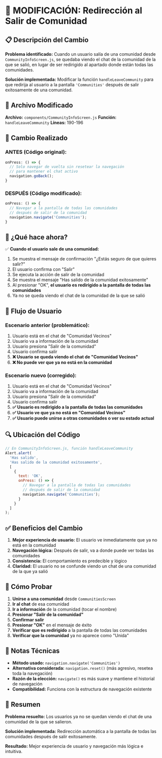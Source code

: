 # 🔄 MODIFICACIÓN: Redirección al Salir de Comunidad

## 📋 Descripción del Cambio

**Problema identificado:** Cuando un usuario salía de una comunidad desde `CommunityInfoScreen.js`, se quedaba viendo el chat de la comunidad de la que se salió, en lugar de ser redirigido al apartado donde están todas las comunidades.

**Solución implementada:** Modificar la función `handleLeaveCommunity` para que redirija al usuario a la pantalla `'Communities'` después de salir exitosamente de una comunidad.

## 🎯 Archivo Modificado

**Archivo:** `components/CommunityInfoScreen.js`
**Función:** `handleLeaveCommunity`
**Líneas:** 190-196

## 🔧 Cambio Realizado

### **ANTES (Código original):**
```javascript
onPress: () => {
  // Solo navegar de vuelta sin resetear la navegación
  // para mantener el chat activo
  navigation.goBack();
}
```

### **DESPUÉS (Código modificado):**
```javascript
onPress: () => {
  // Navegar a la pantalla de todas las comunidades
  // después de salir de la comunidad
  navigation.navigate('Communities');
}
```

## 🚀 ¿Qué hace ahora?

✅ **Cuando el usuario sale de una comunidad:**
1. Se muestra el mensaje de confirmación "¿Estás seguro de que quieres salir?"
2. El usuario confirma con "Salir"
3. Se ejecuta la acción de salir de la comunidad
4. Se muestra el mensaje "Has salido de la comunidad exitosamente"
5. Al presionar "OK", **el usuario es redirigido a la pantalla de todas las comunidades**
6. Ya no se queda viendo el chat de la comunidad de la que se salió

## 📱 Flujo de Usuario

### **Escenario anterior (problemático):**
1. Usuario está en el chat de "Comunidad Vecinos"
2. Usuario va a información de la comunidad
3. Usuario presiona "Salir de la comunidad"
4. Usuario confirma salir
5. **❌ Usuario se queda viendo el chat de "Comunidad Vecinos"**
6. **❌ No puede ver que ya no está en la comunidad**

### **Escenario nuevo (corregido):**
1. Usuario está en el chat de "Comunidad Vecinos"
2. Usuario va a información de la comunidad
3. Usuario presiona "Salir de la comunidad"
4. Usuario confirma salir
5. **✅ Usuario es redirigido a la pantalla de todas las comunidades**
6. **✅ Usuario ve que ya no está en "Comunidad Vecinos"**
7. **✅ Usuario puede unirse a otras comunidades o ver su estado actual**

## 🔍 Ubicación del Código

```javascript
// En CommunityInfoScreen.js, función handleLeaveCommunity
Alert.alert(
  'Has salido',
  'Has salido de la comunidad exitosamente',
  [
    {
      text: 'OK',
      onPress: () => {
        // Navegar a la pantalla de todas las comunidades
        // después de salir de la comunidad
        navigation.navigate('Communities');
      }
    }
  ]
);
```

## ✅ Beneficios del Cambio

1. **Mejor experiencia de usuario:** El usuario ve inmediatamente que ya no está en la comunidad
2. **Navegación lógica:** Después de salir, va a donde puede ver todas las comunidades
3. **Consistencia:** El comportamiento es predecible y lógico
4. **Claridad:** El usuario no se confunde viendo un chat de una comunidad de la que ya salió

## 🧪 Cómo Probar

1. **Unirse a una comunidad** desde `CommunitiesScreen`
2. **Ir al chat** de esa comunidad
3. **Ir a información** de la comunidad (tocar el nombre)
4. **Presionar "Salir de la comunidad"**
5. **Confirmar salir**
6. **Presionar "OK"** en el mensaje de éxito
7. **Verificar que es redirigido** a la pantalla de todas las comunidades
8. **Verificar que la comunidad** ya no aparece como "Unida"

## 📝 Notas Técnicas

- **Método usado:** `navigation.navigate('Communities')`
- **Alternativa considerada:** `navigation.reset()` (más agresivo, resetea toda la navegación)
- **Razón de la elección:** `navigate()` es más suave y mantiene el historial de navegación
- **Compatibilidad:** Funciona con la estructura de navegación existente

## 🎯 Resumen

**Problema resuelto:** Los usuarios ya no se quedan viendo el chat de una comunidad de la que se salieron.

**Solución implementada:** Redirección automática a la pantalla de todas las comunidades después de salir exitosamente.

**Resultado:** Mejor experiencia de usuario y navegación más lógica e intuitiva.

